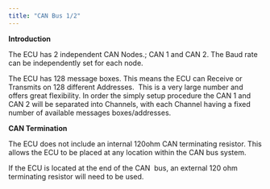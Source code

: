 ```yaml
---
title: "CAN Bus 1/2"
---
```


**Introduction**


The ECU has 2 independent CAN Nodes.; CAN 1 and CAN 2. The Baud rate can be independently set for each node.


The ECU has 128 message boxes. This means the ECU can Receive or Transmits on 128 different Addresses.&nbsp; This is a very large number and offers great flexibility. In order the simply setup procedure the CAN 1 and CAN 2 will be separated into Channels, with each Channel having a fixed number of available messages boxes/addresses.


**CAN Termination**&nbsp;


The ECU does not include an internal 120ohm CAN terminating resistor. This allows the ECU to be placed at any location within the CAN bus system.&nbsp;


If the ECU is located at the end of the CAN&nbsp; bus, an external 120 ohm terminating resistor will need to be used.